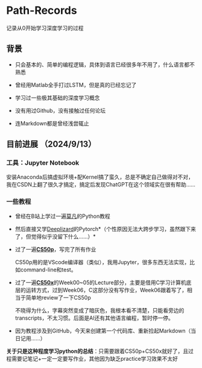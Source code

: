 # Path-Records

记录从0开始学习深度学习的过程

## 背景

- 只会基本的、简单的编程逻辑，具体到语言已经很多年不用了，什么语言都不熟悉

- 曾经用Matlab全手打过LSTM，但是真的已经忘记了

- 学习过一些极其基础的深度学习概念

- 没有用过Github，没有接触过任何论坛

- 连Markdown都是曾经浅尝辄止

  

## 目前进展 （2024/9/13）

### 工具：Jupyter Notebook
​        安装Anaconda后搞虚拟环境+配Kernel搞了蛮久，总是不确定自己做得对不对，我在CSDN上翻了很久才搞定，搞定后发现ChatGPT在这个领域实在很有帮助……

### 一些教程


- 曾经在B站上学过一遍[莫凡](https://www.bilibili.com/video/BV1wW411Y7ai/?spm_id_from=333.999.0.0&vd_source=986ab973b6dfe3ce950094d61509ba03)的Python教程

- 然后直接又学[Deeplizard](https://www.bilibili.com/video/BV1UE411N7pD/?spm_id_from=333.999.0.0&vd_source=986ab973b6dfe3ce950094d61509ba03)的Pytorch*（个性原因无法大跨步学习，虽然跟下来了，但觉得似乎没留下什么……）*


- 过了一遍[**CS50p**](https://learning.edx.org/course/course-v1:HarvardX+CS50P+Python/home)，写完了所有作业

  CS50p用的是VScode编译器（类似），我用Jupyter，很多东西无法实现，比如command-line和test。

- 过了一遍[**CS50x**](https://learning.edx.org/course/course-v1:HarvardX+CS50+X/home)的Week00~05的Lecture部分，主要是借用C学习计算机底层的运转方式，过到Week06，C这部分没有写作业，Week06跟着写了，相当于简单地review了一下CS50p

  不晓得为什么，字幕突然变成了暗灰色，我根本看不清楚，只能看旁边的transcripts，不太习惯。后面是AI还有其他语言编程，暂时停一停。
  
- 因为教程涉及到GitHub，今天来创建第一个代码库、重新捡起Markdown（当日记用……）


**关于只是这种程度学习python的总结**：只需要跟着CS50p+CS50x就好了，且过程需要记笔记+一定一定要写作业，其他因为缺乏practice学习效果不太好